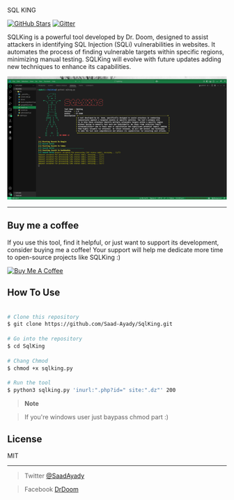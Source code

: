 SQL KING

[![GitHub Stars](https://img.shields.io/badge/By%20D3_D00M-8A2BE2)](https://github.com/yourusername/SQLKing/stargazers) [![Gitter](https://badges.gitter.im/Join%20Chat.svg)](https://gitter.im/yourusername/SQLKing)

SQLKing is a powerful tool developed by Dr. Doom, designed to assist attackers in identifying SQL Injection (SQLi) vulnerabilities in websites. It automates the process of finding vulnerable targets within specific regions, minimizing manual testing. SQLKing will evolve with future updates adding new techniques to enhance its capabilities.

![Chat Preview](./lib/pic.png "tool runing")

---

## Buy me a coffee

If you use this tool, find it helpful, or just want to support its development, consider buying me a coffee! Your support will help me dedicate more time to open-source projects like SQLKing :)

<a href="https://www.buymeacoffee.com/drdoom" target="_blank">
  <img src="https://www.buymeacoffee.com/assets/img/custom_images/orange_img.png" alt="Buy Me A Coffee" style="height: auto !important;width: auto !important;">
</a>


## How To Use

```bash

# Clone this repository
$ git clone https://github.com/Saad-Ayady/SqlKing.git

# Go into the repository
$ cd SqlKing

# Chang Chmod
$ chmod +x sqlking.py

# Run the tool
$ python3 sqlking.py 'inurl:".php?id=" site:".dz"' 200

```

> **Note**

> If you're windows user just baypass chmod part :)

## License

MIT

---

> Twitter [@SaadAyady](https://x.com/SaadAyady)

> Facebook [DrDoom](https://web.facebook.com/profile.php?id=100093350419814)
>
